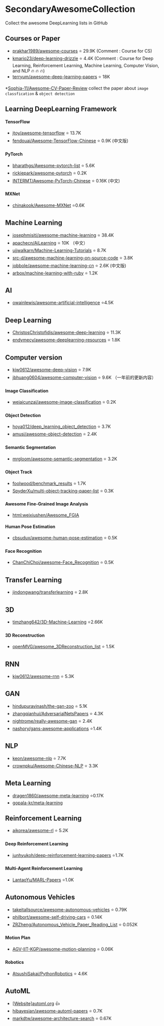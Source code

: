 # SecondaryAwesomeCollection
Collect the awesome  DeepLearning  lists in GitHub
## Courses or Paper
* [prakhar1989/awesome-courses](https://github.com/prakhar1989/awesome-courses)  :star: 29.9K  (Comment : Course for CS)
* [kmario23/deep-learning-drizzle](https://github.com/kmario23/deep-learning-drizzle) :star: 4.4K (Comment : Course for Deep Learning, 
Reinforcement Learning, Machine Learning, Computer Vision, and NLP :fire: :fire: :fire:)
* [terryum/awesome-deep-learning-papers](https://github.com/terryum/awesome-deep-learning-papers)  :star: 18K

*[Sophia-11/Awesome-CV-Paper-Review](https://github.com/Sophia-11/Awesome-CV-Paper-Review) collect the paper about `image classfication` & `object detection`


## Learning DeepLearning Framework
#### TensorFlow
* [jtoy/awesome-tensorflow](https://github.com/jtoy/awesome-tensorflow)   :star: 13.7K
* [fendouai/Awesome-TensorFlow-Chinese](https://github.com/fendouai/Awesome-TensorFlow-Chinese) :star: 0.9K (中文版)
#### PyTorch
* [bharathgs/Awesome-pytorch-list](https://github.com/bharathgs/Awesome-pytorch-list)  :star: 5.6K
* [rickiepark/awesome-pytorch](https://github.com/rickiepark/awesome-pytorch)  :star: 0.2K 
* [INTERMT/Awesome-PyTorch-Chinese](https://github.com/INTERMT/Awesome-PyTorch-Chinese) :star: 0.16K (中文)

#### MXNet
* [chinakook/Awesome-MXNet](https://github.com/chinakook/Awesome-MXNet) :star:0.6K

## Machine Learning
* [josephmisiti/awesome-machine-learning](https://github.com/josephmisiti/awesome-machine-learning) :star: 38.4K
* [apachecn/AiLearning](https://github.com/apachecn/AiLearning) :star: 10K （中文）
* [ujjwalkarn/Machine-Learning-Tutorials](https://github.com/ujjwalkarn/Machine-Learning-Tutorials) :star: 8.7K
* [src-d/awesome-machine-learning-on-source-code](https://github.com/src-d/awesome-machine-learning-on-source-code) :star: 3.8K
* [jobbole/awesome-machine-learning-cn](https://github.com/jobbole/awesome-machine-learning-cn) :star: 2.6K (中文版)
* [arbox/machine-learning-with-ruby](https://github.com/arbox/machine-learning-with-ruby) :star: 1.2K

## AI
* [owainlewis/awesome-artificial-intelligence](https://github.com/owainlewis/awesome-artificial-intelligence) :star:4.5K

## Deep Learning
* [ChristosChristofidis/awesome-deep-learning](https://github.com/ChristosChristofidis/awesome-deep-learning) :star: 11.3K
* [endymecy/awesome-deeplearning-resources](https://github.com/endymecy/awesome-deeplearning-resources) :star: 1.8K


## Computer version 
* [kjw0612/awesome-deep-vision](https://github.com/kjw0612/awesome-deep-vision) :star: 7.9K
* [jbhuang0604/awesome-computer-vision](https://github.com/jbhuang0604/awesome-computer-vision) :star: 9.6K （一年前的更新内容）
#### Image Classification
* [weiaicunzai/awesome-image-classification](https://github.com/weiaicunzai/awesome-image-classification) :star: 0.2K
#### Object Detection
* [hoya012/deep_learning_object_detection](https://github.com/hoya012/deep_learning_object_detection) :star: 3.7K
* [amusi/awesome-object-detection](https://github.com/amusi/awesome-object-detection) :star: 2.4K

#### Semantic Segmentation
* [mrgloom/awesome-semantic-segmentation](https://github.com/mrgloom/awesome-semantic-segmentation) :star: 3.2K
#### Object Track
* [foolwood/benchmark_results](https://github.com/foolwood/benchmark_results) :star: 1.7K  
* [SpyderXu/multi-object-tracking-paper-list](https://github.com/SpyderXu/multi-object-tracking-paper-list) :star: 0.3K

#### Awesome Fine-Grained Image Analysis
* [html:weixiushen/Awesome_FGIA](http://www.weixiushen.com/project/Awesome_FGIA/Awesome_FGIA.html)


#### Human Pose Estimation
* [cbsudux/awesome-human-pose-estimation](https://github.com/cbsudux/awesome-human-pose-estimation) :star: 0.5K
#### Face Recognition
* [ChanChiChoi/awesome-Face_Recognition](https://github.com/ChanChiChoi/awesome-Face_Recognition) :star: 0.5K

## Transfer Learning
* [jindongwang/transferlearning](https://github.com/jindongwang/transferlearning) :star: 2.8K
## 3D
* [timzhang642/3D-Machine-Learning](https://github.com/timzhang642/3D-Machine-Learning) :star:2.66K
#### 3D Reconstruction
* [openMVG/awesome_3DReconstruction_list](https://github.com/openMVG/awesome_3DReconstruction_list) :star: 1.5K

## RNN
* [kjw0612/awesome-rnn](https://github.com/kjw0612/awesome-rnn) :star: 5.3K
## GAN
* [hindupuravinash/the-gan-zoo](https://github.com/hindupuravinash/the-gan-zoo) :star: 5.1K
* [zhangqianhui/AdversarialNetsPapers](https://github.com/zhangqianhui/AdversarialNetsPapers) :star: 4.3K
* [nightrome/really-awesome-gan](https://github.com/nightrome/really-awesome-gan) :star: 2.4K
* [nashory/gans-awesome-applications](https://github.com/nashory/gans-awesome-applications) :star:1.4K

## NLP
* [keon/awesome-nlp](https://github.com/keon/awesome-nlp) :star: 7.7K
* [crownpku/Awesome-Chinese-NLP](https://github.com/crownpku/Awesome-Chinese-NLP) :star: 3.3K  

## Meta Learning
* [dragen1860/awesome-meta-learning](https://github.com/dragen1860/awesome-meta-learning) :star:0.17K
* [gopala-kr/meta-learning](https://github.com/gopala-kr/meta-learning)


## Reinforcement Learning
* [aikorea/awesome-rl](https://github.com/aikorea/awesome-rl) :star: 5.2K
#### Deep Reinforcement Learning
* [junhyukoh/deep-reinforcement-learning-papers](https://github.com/junhyukoh/deep-reinforcement-learning-papers) :star:1.7K
#### Multi-Agent Reinforcement Learning 
* [LantaoYu/MARL-Papers](https://github.com/LantaoYu/MARL-Papers) :star:1.0K  


## Autonomous Vehicles
* [takeitallsource/awesome-autonomous-vehicles](https://github.com/takeitallsource/awesome-autonomous-vehicles) :star: 0.79K 
* [philbort/awesome-self-driving-cars](https://github.com/philbort/awesome-self-driving-cars) :star: 0.14K
* [ZRZheng/Autonomous_Vehicle_Paper_Reading_List](https://github.com/ZRZheng/Autonomous_Vehicle_Paper_Reading_List) :star: 0.052K

#### Motion Plan
* [AGV-IIT-KGP/awesome-motion-planning](https://github.com/AGV-IIT-KGP/awesome-motion-planning)  :star: 0.06K
#### Robotics
* [AtsushiSakai/PythonRobotics](https://github.com/AtsushiSakai/PythonRobotics) :star: 4.6K

## AutoML
* [[Website]automl.org](https://www.automl.org/) :+1:
* [hibayesian/awesome-automl-papers](https://github.com/hibayesian/awesome-automl-papers) :star: 0.7K
* [markdtw/awesome-architecture-search](https://github.com/markdtw/awesome-architecture-search) :star: 0.67K











